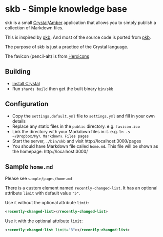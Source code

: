 # skb - Simple knowledge base

skb is a small [Crystal]/[Amber] application that allows you to simply publish a collection of Markdown files.

This is inspired by [pkb]. And most of the source code is ported from [pkb].

The purpose of skb is just a practice of the Crystal language.

The favicon (pencil-alt) is from [Heroicons]

## Building

* [Install Crystal]
* Run `shards build` then get the built binary `bin/skb`

## Configuration

* Copy the `settings.default.yml` file to `settings.yml` and fill in your own details
* Replace any static files in the `public` directory. e.g. `favicon.ico`
* Link the directory with your Markdown files in it. e.g. `ln -s ~/Dropbox/My\ Markdown\ Files pages`
* Start the server, `./bin/skb` and visit http://localhost:3000/pages
* You should have Markdown file called `home.md`. This file will be shown as the homepage: http://localhost:3000/

## Sample `home.md`

Please see `sample/pages/home.md`

There is a custom element named `recently-changed-list`.
It has an optional attribute `limit` with default value `"5"`.

Use it without the optional attribute `limit`:

```xml
<recently-changed-list></recently-changed-list>
```

Use it with the optional attribute `limit`:

```xml
<recently-changed-list limit="8"></recently-changed-list>
```


[Crystal]: https://crystal-lang.org/
[Amber]: https://amberframework.org/
[pkb]: https://github.com/wezm/pkb
[Heroicons]: https://github.com/tailwindlabs/heroicons
[Install Crystal]: https://crystal-lang.org/install/
